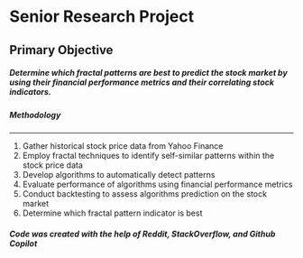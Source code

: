 # **Senior Research Project**

## Primary Objective

##### Determine which fractal patterns are best to predict the stock market by using their financial performance metrics and their correlating stock indicators. 




##### Methodology
---
1. Gather historical stock price data from Yahoo Finance 
2. Employ fractal techniques to identify self-similar patterns within the stock price data
3. Develop algorithms to automatically detect patterns
4. Evaluate performance of algorithms using financial performance metrics
5. Conduct backtesting to assess algorithms prediction on the stock market
6. Determine which fractal pattern indicator is best
 





##### Code was created with the help of Reddit, StackOverflow, and Github Copilot